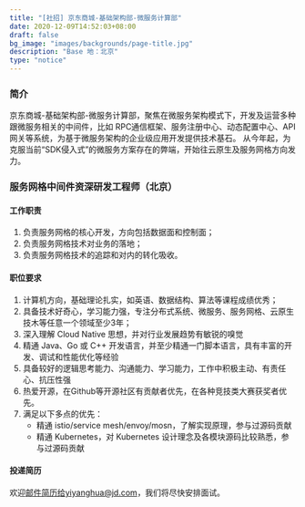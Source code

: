 ```yaml
---
title: "[社招] 京东商城-基础架构部-微服务计算部"
date: 2020-12-09T14:52:03+08:00
draft: false
bg_image: "images/backgrounds/page-title.jpg"
description: "Base 地：北京"
type: "notice"
---
```


### 简介

京东商城-基础架构部-微服务计算部，聚焦在微服务架构模式下，开发及运营多种跟微服务相关的中间件，比如
RPC通信框架、服务注册中心、动态配置中心、API网关等系统，为基于微服务架构的企业级应用开发提供技术基石。
从今年起，为克服当前“SDK侵入式”的微服务方案存在的弊端，开始往云原生及服务网格方向发力。

### 服务网格中间件资深研发工程师（北京）

#### 工作职责

1. 负责服务网格的核心开发，方向包括数据面和控制面；
2. 负责服务网格技术对业务的落地；
3. 负责服务网格技术的追踪和对内的转化吸收。

#### 职位要求

1.  计算机方向，基础理论扎实，如英语、数据结构、算法等课程成绩优秀；
2.  具备技术好奇心，学习能力强，专注分布式系统、微服务、服务网格、云原生技木等任意一个领域至少3年；
3.  深入理解 Cloud Native 思想，并对行业发展趋势有敏锐的嗅觉
4.  精通 Java、Go 或 C++ 开发语言，并至少精通一门脚本语言，具有丰富的开发、调试和性能优化等经验
5.  具备较好的逻辑思考能力、沟通能力、学习能力，工作中积极主动、有责任心、抗压性强
6.  热爱开源，在Github等开源社区有贡献者优先，在各种竞技类大赛获奖者优先。
7.  满足以下多点的优先：
    - 精通 istio/service mesh/envoy/mosn，了解实现原理，参与过源码贡献
    - 精通 Kubernetes，对 Kubernetes 设计理念及各模块源码比较熟悉，参与过源码贡献

#### 投递简历

欢迎[邮件简历给yiyanghua@jd.com](mailto:yiyanghua@jd.com)，我们将尽快安排面试。

